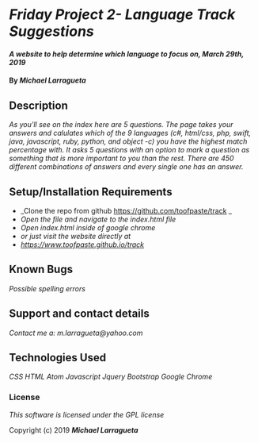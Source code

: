 # _Friday Project 2- Language Track Suggestions_

#### _A website to help determine which language to focus on, March 29th, 2019_

#### By _Michael Larragueta_

## Description

_As you'll see on the index here are 5 questions. The page takes your answers and calulates which of the 9 languages (c#, html/css, php, swift, java, javascript, ruby, python, and object -c) you have the highest match percentage with. It asks 5 questions with an option to mark a question as something that is more important to you than the rest. There are 450 different combinations of answers and every single one has an answer._

## Setup/Installation Requirements

* _Clone the repo from github https://github.com/toofpaste/track _
* _Open the file and navigate to the index.html file_
* _Open index.html inside of google chrome_
* _or just visit the website directly at_
* _https://www.toofpaste.github.io/track_


## Known Bugs

_Possible spelling errors_

## Support and contact details

_Contact me a: m.larragueta@yahoo.com_

## Technologies Used

_CSS_
_HTML_
_Atom_
_Javascript_
_Jquery_
_Bootstrap_
_Google Chrome_

### License

*This software is licensed under the GPL license*

Copyright (c) 2019 **_Michael Larragueta_**

